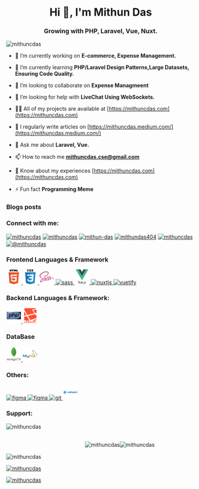 <h1 align="center">Hi 👋, I'm Mithun Das</h1>
<h3 align="center">Growing with PHP, Laravel, Vue, Nuxt.</h3>
<p align="left"> <img src="https://komarev.com/ghpvc/?username=mithuncdas&label=Profile%20views&color=0e75b6&style=flat"
    alt="mithuncdas" /> </p>

- 🔭 I’m currently working on **E-commerce, Expense Management.**

- 🌱 I’m currently learning **PHP/Laravel Design Patterns,Large Datasets, Ensuring Code Quality.**

- 👯 I’m looking to collaborate on **Expense Managmeent**

- 🤝 I’m looking for help with **LiveChat Using WebSockets.**

- 👨‍💻 All of my projects are available at [https://mithuncdas.com](https://mithuncdas.com)

- 📝 I regularly write articles on [https://mithuncdas.medium.com/](https://mithuncdas.medium.com/)

- 💬 Ask me about **Laravel, Vue.**

- 📫 How to reach me **mithuncdas.cse@gmail.com**

- 📄 Know about my experiences [https://mithuncdas.com](https://mithuncdas.com)

- ⚡ Fun fact **Programming Meme**

### Blogs posts
<!-- BLOG-POST-LIST:START -->
<!-- BLOG-POST-LIST:END -->

<h3 align="left">Connect with me:</h3>
<p align="left">
    <a href="https://twitter.com/mithuncdas" target="blank"><img align="center"
            src="https://raw.githubusercontent.com/rahuldkjain/github-profile-readme-generator/master/src/images/icons/Social/twitter.svg"
            alt="mithuncdas" height="30" width="40" /></a>
    <a href="https://linkedin.com/in/mithuncdas" target="blank"><img align="center"
            src="https://raw.githubusercontent.com/rahuldkjain/github-profile-readme-generator/master/src/images/icons/Social/linked-in-alt.svg"
            alt="mithuncdas" height="30" width="40" /></a>
    <a href="https://stackoverflow.com/users/mithun-das" target="blank"><img align="center"
            src="https://raw.githubusercontent.com/rahuldkjain/github-profile-readme-generator/master/src/images/icons/Social/stack-overflow.svg"
            alt="mithun-das" height="30" width="40" /></a>
    <a href="https://fb.com/mithundas404" target="blank"><img align="center"
            src="https://raw.githubusercontent.com/rahuldkjain/github-profile-readme-generator/master/src/images/icons/Social/facebook.svg"
            alt="mithundas404" height="30" width="40" /></a>
    <a href="https://instagram.com/mithuncdas" target="blank"><img align="center"
            src="https://raw.githubusercontent.com/rahuldkjain/github-profile-readme-generator/master/src/images/icons/Social/instagram.svg"
            alt="mithuncdas" height="30" width="40" /></a>
    <a href="https://medium.com/@mithuncdas" target="blank"><img align="center"
            src="https://raw.githubusercontent.com/rahuldkjain/github-profile-readme-generator/master/src/images/icons/Social/medium.svg"
            alt="@mithuncdas" height="30" width="40" /></a>
</p>

<h3 align="left">Frontend Languages & Framework</h3>
<p align="left"> 
    <a href="https://www.w3.org/html/" target="_blank" rel="noreferrer"> 
        <img src="https://raw.githubusercontent.com/devicons/devicon/master/icons/html5/html5-original-wordmark.svg" alt="html5" width="40" height="40" /> 
    </a> 
    <a href="https://www.w3schools.com/css/" target="_blank" rel="noreferrer"> 
        <img src="https://raw.githubusercontent.com/devicons/devicon/master/icons/css3/css3-original-wordmark.svg"alt="css3" width="40" height="40" /> 
    </a> 
    <a href="https://sass-lang.com" target="_blank" rel="noreferrer"> 
        <img src="https://raw.githubusercontent.com/devicons/devicon/master/icons/sass/sass-original.svg" alt="sass" width="40" height="40" /> 
    </a> 
    <a href="javascript:void(0)" target="_blank" rel="noreferrer"> 
        <img src="https://www.vectorlogo.zone/logos/getbootstrap/getbootstrap-icon.svg" alt="sass" width="40" height="40" /> 
    </a> 
    <a href="https://vuejs.org/" target="_blank" rel="noreferrer"> <img src="https://raw.githubusercontent.com/devicons/devicon/master/icons/vuejs/vuejs-original-wordmark.svg" alt="vuejs" width="40" height="40" /> 
    </a> 
    <a href="https://nuxtjs.org/" target="_blank" rel="noreferrer">
        <img src="https://www.vectorlogo.zone/logos/nuxtjs/nuxtjs-icon.svg" alt="nuxtjs" width="40" height="40" /> 
    </a>
    <a href="https://vuetifyjs.com/en/" target="_blank" rel="noreferrer"> 
        <img src="https://bestofjs.org/logos/vuetify.svg" alt="vuetify" width="40" height="40" /> 
    </a>
    
</p>
<h3 align="left">Backend Languages & Framework:</h3>
<p align="left"> 
    <a href="https://www.php.net" target="_blank" rel="noreferrer"> 
        <img src="https://raw.githubusercontent.com/devicons/devicon/master/icons/php/php-original.svg" alt="php" width="40" height="40" /> 
    </a> 
    <a href="https://laravel.com/" target="_blank" rel="noreferrer"> <img src="https://raw.githubusercontent.com/devicons/devicon/master/icons/laravel/laravel-plain-wordmark.svg" alt="laravel" width="40" height="40" /> 
    </a>  
</p>
<h3 align="left">DataBase</h3>
<p align="left"> 
    <a href="https://www.mongodb.com/" target="_blank" rel="noreferrer"> 
        <img src="https://raw.githubusercontent.com/devicons/devicon/master/icons/mongodb/mongodb-original-wordmark.svg" alt="mongodb" width="40" height="40" /> 
    </a> 
    <a href="https://www.mysql.com/" target="_blank" rel="noreferrer"> 
        <img src="https://raw.githubusercontent.com/devicons/devicon/master/icons/mysql/mysql-original-wordmark.svg" alt="mysql" width="40" height="40" /> 
    </a> 
</p>
<h3 align="left">Others:</h3>
<p align="left"> 
    <a href="https://www.wordpress.org" target="_blank" rel="noreferrer">
        <img src="https://www.vectorlogo.zone/logos/wordpress/wordpress-ar21.svg" alt="figma" width="70" height="40" /> 
    </a>
    <a href="https://www.figma.com/" target="_blank" rel="noreferrer">
        <img src="https://www.vectorlogo.zone/logos/figma/figma-icon.svg" alt="figma" width="40" height="40" /> 
    </a>
    <a href="https://git-scm.com/" target="_blank" rel="noreferrer"> 
        <img src="https://www.vectorlogo.zone/logos/git-scm/git-scm-icon.svg" alt="git" width="40" height="40" /> 
    </a> 
    <a href="https://webpack.js.org" target="_blank" rel="noreferrer"> 
        <img src="https://raw.githubusercontent.com/devicons/devicon/d00d0969292a6569d45b06d3f350f463a0107b0d/icons/webpack/webpack-original-wordmark.svg"
            alt="webpack" width="40" height="40" />
     </a> 
</p>


<h3 align="left">Support:</h3>
<p><a href="https://www.buymeacoffee.com/mithuncdas"> <img align="left"
            src="https://cdn.buymeacoffee.com/buttons/v2/default-yellow.png" height="50" width="210"
            alt="mithuncdas" /></a></p><br><br>


<p><img align="left"
        src="https://github-readme-stats.vercel.app/api/top-langs?username=mithuncdas&show_icons=true&locale=en&layout=compact"
        alt="mithuncdas" /></p>

<p>&nbsp;<img align="left"
        src="https://github-readme-stats.vercel.app/api?username=mithuncdas&show_icons=true&locale=en"
        alt="mithuncdas" /></p>

<p><img align="center" src="https://github-readme-streak-stats.herokuapp.com/?user=mithuncdas&" alt="mithuncdas" /></p>


<p align="left"> <a href="https://github.com/ryo-ma/github-profile-trophy"><img
        src="https://github-profile-trophy.vercel.app/?username=mithuncdas" alt="mithuncdas" /></a> </p>

<p align="left"> <a href="https://twitter.com/mithuncdas" target="blank"><img
        src="https://img.shields.io/twitter/follow/mithuncdas?logo=twitter&style=for-the-badge"
        alt="mithuncdas" /></a> </p>
